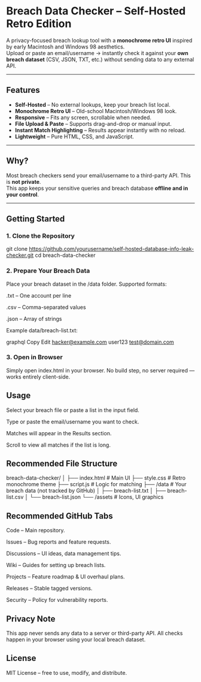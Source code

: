 # Breach Data Checker – Self-Hosted Retro Edition

A privacy-focused breach lookup tool with a **monochrome retro UI** inspired by early Macintosh and Windows 98 aesthetics.  
Upload or paste an email/username → instantly check it against your **own breach dataset** (CSV, JSON, TXT, etc.) without sending data to any external API.

---

## Features
- **Self-Hosted** – No external lookups, keep your breach list local.
- **Monochrome Retro UI** – Old-school Macintosh/Windows 98 look.
- **Responsive** – Fits any screen, scrollable when needed.
- **File Upload & Paste** – Supports drag-and-drop or manual input.
- **Instant Match Highlighting** – Results appear instantly with no reload.
- **Lightweight** – Pure HTML, CSS, and JavaScript.

---

## Why?
Most breach checkers send your email/username to a third-party API. This is **not private**.  
This app keeps your sensitive queries and breach database **offline and in your control**.

---

## Getting Started

### 1. Clone the Repository

git clone https://github.com/yourusername/self-hosted-database-info-leak-checker.git
cd breach-data-checker
### 2. Prepare Your Breach Data
Place your breach dataset in the /data folder. Supported formats:

.txt – One account per line

.csv – Comma-separated values

.json – Array of strings

Example data/breach-list.txt:

graphql
Copy
Edit
hacker@example.com
user123
test@domain.com

### 3. Open in Browser

Simply open index.html in your browser.
No build step, no server required — works entirely client-side.

## Usage
Select your breach file or paste a list in the input field.

Type or paste the email/username you want to check.

Matches will appear in the Results section.

Scroll to view all matches if the list is long.

## Recommended File Structure

breach-data-checker/
│
├── index.html        # Main UI
├── style.css         # Retro monochrome theme
├── script.js         # Logic for matching
├── /data             # Your breach data (not tracked by GitHub)
│   ├── breach-list.txt
│   ├── breach-list.csv
│   └── breach-list.json
└── /assets           # Icons, UI graphics

## Recommended GitHub Tabs

Code – Main repository.

Issues – Bug reports and feature requests.

Discussions – UI ideas, data management tips.

Wiki – Guides for setting up breach lists.

Projects – Feature roadmap & UI overhaul plans.

Releases – Stable tagged versions.

Security – Policy for vulnerability reports.

## Privacy Note
This app never sends any data to a server or third-party API.
All checks happen in your browser using your local breach dataset.

## License
MIT License – free to use, modify, and distribute.
